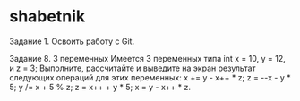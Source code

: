 # shabetnik
Задание 1. Освоить работу с Git.

Задание 8. 3 переменных
Имеется 3 переменных типа int x = 10, y = 12, и z = 3;
Выполните, рассчитайте и выведите на экран результат следующих операций для этих переменных:
x += y - x++ * z;
z = --x - y * 5;
y /= x + 5 % z;
z = x++ + y * 5;
x = y - x++ * z.
